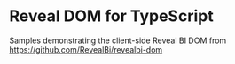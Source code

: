 # Reveal DOM for TypeScript

Samples demonstrating the client-side Reveal BI DOM from https://github.com/RevealBi/revealbi-dom
